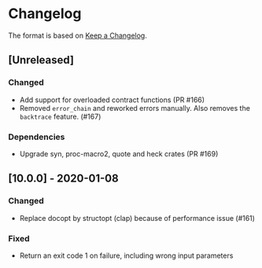 # Changelog

The format is based on [Keep a Changelog].

[Keep a Changelog]: http://keepachangelog.com/en/1.0.0/

## [Unreleased]
### Changed
- Add support for overloaded contract functions (PR #166)
- Removed `error_chain` and reworked errors manually. Also removes the `backtrace` feature. (#167)
### Dependencies
- Upgrade syn, proc-macro2, quote and heck crates (PR #169)

## [10.0.0] - 2020-01-08
### Changed
- Replace docopt by structopt (clap) because of performance issue (#161)
### Fixed
- Return an exit code 1 on failure, including wrong input parameters
